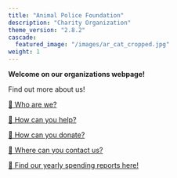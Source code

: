 ```yaml
---
title: "Animal Police Foundation"
description: "Charity Organization"
theme_version: "2.8.2"
cascade:
  featured_image: "/images/ar_cat_cropped.jpg"
weight: 1
---
```


**Welcome on our organizations webpage!**

Find out more about us!

[👥 Who are we?](../animalpolice/about)

[👐 How can you help?](../animalpolice/help)

[🤗 How can you donate?](../animalpolice/donate)

[📨 Where can you contact us?](../animalpolice/contact)

[📑 Find our yearly spending reports here!](../animalpolice/report)
